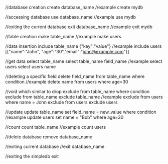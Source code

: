 //database creation
create database_name
//example
create mydb

//accessing database
use database_name
//example
use mydb   

//exiting the current database
exit database_name
//example
exit mydb

//table creation
make table_name
//example
make users

//data insertion 
include table_name {"key":"value"}
//example
include users [{"name":"John", "age":"30","email":"john@example.com"}]


//get data
select table_name
select table_name field_name
//example
select users
select users name

//deleting a specific field 
delete field_name from table_name where condition
//example
delete name from users where age=30

//void which similar to drop
exclude from table_name where condition
exclude from table_name 
exclude  table_name
//example
exclude from users where name = John
exclude from users
exclude users

//update 
update table_name set field_name = new_value where condition
//example
update users set name = "Bob" where age=30

//count
count table_name
//example
count users

//delete database
remove database_name 

//exiting current database
//exit database_name

//exiting the simpledb
exit


